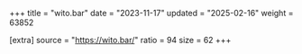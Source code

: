 +++
title = "wito.bar"
date = "2023-11-17"
updated = "2025-02-16"
weight = 63852

[extra]
source = "https://wito.bar/"
ratio = 94
size = 62
+++
